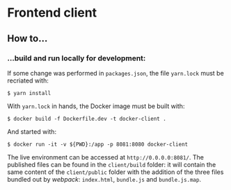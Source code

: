 # Frontend client

## How to...

### ...build and run locally for development:

If some change was performed in ```packages.json```, the file ```yarn.lock``` must be recriated with:

    $ yarn install

With ```yarn.lock``` in hands, the Docker image must be built with:

    $ docker build -f Dockerfile.dev -t docker-client .

And started with:

    $ docker run -it -v ${PWD}:/app -p 8081:8080 docker-client

The live environment can be accessed at ```http://0.0.0.0:8081/```. The published files can be found in the ```client/build``` folder: it will contain the same content of the ```client/public``` folder with the addition of the three files bundled out by *webpack*: ```index.html```, ```bundle.js``` and ```bundle.js.map```.